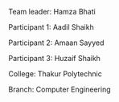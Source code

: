 Team leader: Hamza Bhati

Participant 1: Aadil Shaikh

Participant 2: Amaan Sayyed

Participant 3: Huzaif Shaikh

College: Thakur Polytechnic

Branch: Computer Engineering
